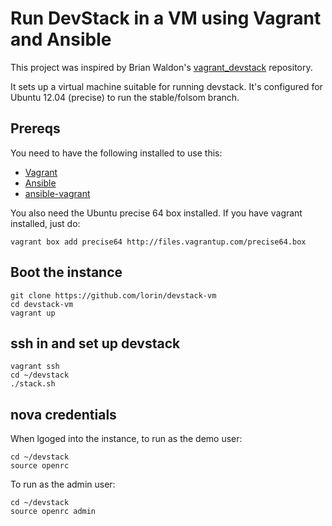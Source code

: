 # Run DevStack in a VM using Vagrant and Ansible


This project was inspired by Brian Waldon's [vagrant_devstack][1] repository.

It sets up a virtual machine suitable for running devstack. It's configured
for Ubuntu 12.04 (precise) to run the stable/folsom branch.

## Prereqs

You need to have the following installed to use this:

 * [Vagrant][2]
 * [Ansible][3]
 * [ansible-vagrant][4]


[1]: https://github.com/bcwaldon/vagrant_devstack
[2]: http://vagrantup.com
[3]: http://ansible.cc
[4]: https://github.com/jamengual/ansible-vagrant

You also need the Ubuntu precise 64 box installed. If you have vagrant
installed, just do:

    vagrant box add precise64 http://files.vagrantup.com/precise64.box

## Boot the instance

    git clone https://github.com/lorin/devstack-vm
    cd devstack-vm
    vagrant up


## ssh in and set up devstack

    vagrant ssh
    cd ~/devstack
    ./stack.sh

## nova credentials

When lgoged into the instance, to run as the demo user:

    cd ~/devstack
    source openrc

To run as the admin user:

    cd ~/devstack
    source openrc admin

